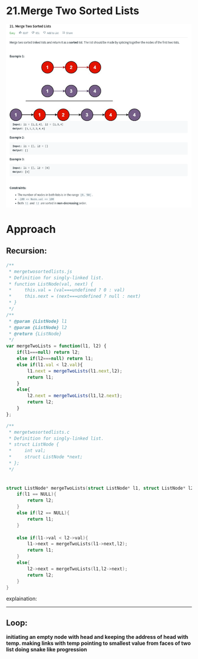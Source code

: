 # 21.Merge Two Sorted Lists
![mergetwosortedlists](mergetwosortedlists.png)

# Approach 
 ## **Recursion:**
    
```js
/**
 * mergetwosortedlists.js
 * Definition for singly-linked list.
 * function ListNode(val, next) {
 *     this.val = (val===undefined ? 0 : val)
 *     this.next = (next===undefined ? null : next)
 * }
 */
/**
 * @param {ListNode} l1
 * @param {ListNode} l2
 * @return {ListNode}
 */
var mergeTwoLists = function(l1, l2) {
    if(l1===null) return l2;
    else if(l2===null) return l1;
    else if(l1.val < l2.val){
        l1.next = mergeTwoLists(l1.next,l2);
        return l1;
    }
    else{
        l2.next = mergeTwoLists(l1,l2.next);
        return l2;
    }
};
```

```c
/**
 * mergetwosortedlists.c
 * Definition for singly-linked list.
 * struct ListNode {
 *     int val;
 *     struct ListNode *next;
 * };
 */


struct ListNode* mergeTwoLists(struct ListNode* l1, struct ListNode* l2){
    if(l1 == NULL){
        return l2;
    }
    else if(l2 == NULL){
        return l1;
    }
    
    else if(l1->val < l2->val){
        l1->next = mergeTwoLists(l1->next,l2);
        return l1;
    }
    else{
        l2->next = mergeTwoLists(l1,l2->next);
        return l2;
    }
}
```

explaination:


<hr>

## **Loop:**
**initiating an empty node with head and keeping the address of head with temp. making links with temp pointing to smallest value from faces of two list doing snake like progression**